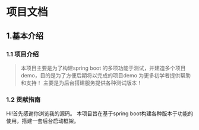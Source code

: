 
# 项目文档

## 1.基本介绍
### 1.1 项目介绍
> 本项目主要是为了构建spring boot 的多项功能于测试，并建造多个项目demo，目的是为了方便后期将以完成的项目demo 为更多初学者提供帮助和支持！
>  主要是为后台搭建服务提供各种测试版本！

### 1.2 贡献指南
Hi!首先感谢你浏览我的源码。
本项目旨在基于spring boot构建各种版本于功能的使用，搭建一套后台启动框架。

